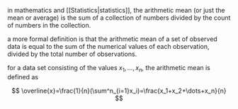 in mathematics and [[Statistics|statistics]], the arithmetic mean (or just the mean or average) is the sum of a collection of numbers divided by the count of numbers in the collection.

a more formal definition is that the arithmetic mean of a set of observed data is equal to the sum of the numerical values of each observation, divided by the total number of observations.

for a data set consisting of the values $x_1,\dots,x_n$, the arithmetic mean is defined as

$$
\overline{x}=\frac{1}{n}(\sum^n_{i=1}x_i)=\frac{x_1+x_2+\dots+x_n}{n}
$$